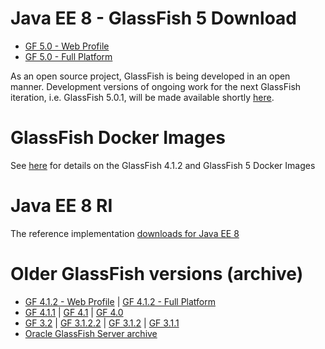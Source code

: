 
# Java EE 8 - GlassFish 5 Download

* [GF 5.0 - Web Profile](http://download.oracle.com/glassfish/5.0/release/glassfish-5.0-web.zip)
* [GF 5.0 - Full Platform](http://download.oracle.com/glassfish/5.0/release/glassfish-5.0.zip)

As an open source project, GlassFish is being developed in an open manner. Development versions of ongoing work for the next GlassFish iteration, i.e. GlassFish 5.0.1, will be made available shortly [here](http://download.oracle.com/glassfish/5.0.1/nightly).

# GlassFish Docker Images

See [here](https://blogs.oracle.com/theaquarium/glassfish-docker-images-–-update) for details on the GlassFish 4.1.2 and GlassFish 5 Docker Images

# Java EE 8 RI #

The reference implementation [downloads for Java EE 8](downloads/ri/index.html)

# Older GlassFish versions (archive) #

* [GF 4.1.2 - Web Profile](http://download.java.net/glassfish/4.1.2/release/glassfish-4.1.2-web.zip) &#124; [GF 4.1.2 - Full Platform](http://download.java.net/glassfish/4.1.2/release/glassfish-4.1.2.zip)
* [GF 4.1.1](http://download.oracle.com/glassfish/4.1.1) &#124; [GF 4.1](http://download.oracle.com/glassfish/4.1) &#124; [GF 4.0](http://download.oracle.com/glassfish/4.0)
* [GF 3.2](http://download.oracle.com/glassfish/3.2) &#124; [GF 3.1.2.2](http://download.oracle.com/glassfish/3.1.2.2) &#124; [GF 3.1.2](http://download.oracle.com/glassfish/3.1.2) &#124; [GF 3.1.1](http://download.oracle.com/glassfish/3.1.1)
* [Oracle GlassFish Server archive](http://www.oracle.com/technetwork/java/javaee/downloads/java-archive-downloads-glassfish-419424.html) 

